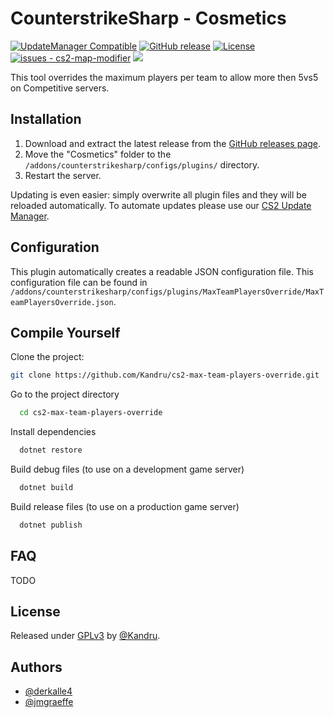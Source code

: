 # CounterstrikeSharp - Cosmetics

[![UpdateManager Compatible](https://img.shields.io/badge/CS2-UpdateManager-darkgreen)](https://github.com/Kandru/cs2-update-manager/)
[![GitHub release](https://img.shields.io/github/release/Kandru/cs2-max-team-players-override?include_prereleases=&sort=semver&color=blue)](https://github.com/Kandru/cs2-max-team-players-override/releases/)
[![License](https://img.shields.io/badge/License-GPLv3-blue)](#license)
[![issues - cs2-map-modifier](https://img.shields.io/github/issues/Kandru/cs2-max-team-players-override)](https://github.com/Kandru/cs2-max-team-players-override/issues)
[![](https://www.paypalobjects.com/en_US/i/btn/btn_donateCC_LG.gif)](https://www.paypal.com/donate/?hosted_button_id=C2AVYKGVP9TRG)

This tool overrides the maximum players per team to allow more then 5vs5 on Competitive servers.

## Installation

1. Download and extract the latest release from the [GitHub releases page](https://github.com/Kandru/cs2-max-team-players-override/releases/).
2. Move the "Cosmetics" folder to the `/addons/counterstrikesharp/configs/plugins/` directory.
3. Restart the server.

Updating is even easier: simply overwrite all plugin files and they will be reloaded automatically. To automate updates please use our [CS2 Update Manager](https://github.com/Kandru/cs2-update-manager/).


## Configuration

This plugin automatically creates a readable JSON configuration file. This configuration file can be found in `/addons/counterstrikesharp/configs/plugins/MaxTeamPlayersOverride/MaxTeamPlayersOverride.json`.

## Compile Yourself

Clone the project:

```bash
git clone https://github.com/Kandru/cs2-max-team-players-override.git
```

Go to the project directory

```bash
  cd cs2-max-team-players-override
```

Install dependencies

```bash
  dotnet restore
```

Build debug files (to use on a development game server)

```bash
  dotnet build
```

Build release files (to use on a production game server)

```bash
  dotnet publish
```

## FAQ

TODO

## License

Released under [GPLv3](/LICENSE) by [@Kandru](https://github.com/Kandru).

## Authors

- [@derkalle4](https://www.github.com/derkalle4)
- [@jmgraeffe](https://www.github.com/jmgraeffe)
